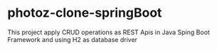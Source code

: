 # photoz-clone-springBoot
This project apply CRUD operations as REST Apis in Java Sping Boot Framework and using H2 as database driver
